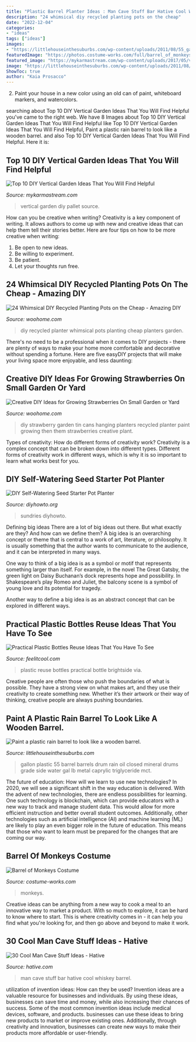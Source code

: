 ```yaml
---
title: "Plastic Barrel Planter Ideas : Man Cave Stuff Bar Hative Cool Whiskey Barrel"
description: "24 whimsical diy recycled planting pots on the cheap"
date: "2022-12-04"
categories:
- "ideas"
tags: ["ideas"]
images:
- "https://littlehouseinthesuburbs.com/wp-content/uploads/2011/08/55_gallon_closed_top_blue_large1.jpg"
featuredImage: "https://photos.costume-works.com/full/barrel_of_monkeys-32328-1.jpg"
featured_image: "https://mykarmastream.com/wp-content/uploads/2017/05/vertical-garden-2.jpg"
image: "https://littlehouseinthesuburbs.com/wp-content/uploads/2011/08/55_gallon_closed_top_blue_large1.jpg"
ShowToc: true
author: "Kaia Prosacco"
---
```



2. Paint your house in a new color using an old can of paint, whiteboard markers, and watercolors.

	

		
searching about Top 10 DIY Vertical Garden Ideas That You Will Find Helpful you've came to the right web. We have 8 Images about Top 10 DIY Vertical Garden Ideas That You Will Find Helpful like Top 10 DIY Vertical Garden Ideas That You Will Find Helpful, Paint a plastic rain barrel to look like a wooden barrel. and also Top 10 DIY Vertical Garden Ideas That You Will Find Helpful. Here it is:
		
    
## Top 10 DIY Vertical Garden Ideas That You Will Find Helpful

<img loading=lazy src="https://mykarmastream.com/wp-content/uploads/2017/05/vertical-garden-2.jpg" onerror="this.onerror=null;this.src='https://tse4.mm.bing.net/th?id=OIP.ATclt-NzFB4KOZiP4v8MWAHaJ4&amp;pid=15.1';" alt="Top 10 DIY Vertical Garden Ideas That You Will Find Helpful">

_Source: mykarmastream.com_

>vertical garden diy pallet source. 

	

How can you be creative when writing?
Creativity is a key component of writing. It allows authors to come up with new and creative ideas that can help them tell their stories better. Here are four tips on how to be more creative when writing:
1. Be open to new ideas.
2. Be willing to experiment.
3. Be patient.
4. Let your thoughts run free.

    
## 24 Whimsical DIY Recycled Planting Pots On The Cheap - Amazing DIY

<img loading=lazy src="http://www.woohome.com/wp-content/uploads/2014/06/diy-recycled-planter-ideas-9.jpg" onerror="this.onerror=null;this.src='https://tse3.mm.bing.net/th?id=OIP.GCpu-7mPnTEDtD2GeUdipwHaLH&amp;pid=15.1';" alt="24 Whimsical DIY Recycled Planting Pots on the Cheap - Amazing DIY">

_Source: woohome.com_

>diy recycled planter whimsical pots planting cheap planters garden. 

	

There's no need to be a professional when it comes to DIY projects - there are plenty of ways to make your home more comfortable and decorative without spending a fortune. Here are five easyDIY projects that will make your living space more enjoyable, and less daunting: 

    
## Creative DIY Ideas For Growing Strawberries On Small Garden Or Yard

<img loading=lazy src="https://www.woohome.com/wp-content/uploads/2016/04/tin_cans_strawberry_planter.jpg" onerror="this.onerror=null;this.src='https://tse4.mm.bing.net/th?id=OIP.koFXPoq4F7M1wp28TX3u4AHaRV&amp;pid=15.1';" alt="Creative DIY Ideas for Growing Strawberries On Small Garden or Yard">

_Source: woohome.com_

>diy strawberry garden tin cans hanging planters recycled planter paint growing then them strawberries creative plant. 

	

Types of creativity: How do different forms of creativity work?
Creativity is a complex concept that can be broken down into different types. Different forms of creativity work in different ways, which is why it is so important to learn what works best for you.

    
## DIY Self-Watering Seed Starter Pot Planter

<img loading=lazy src="https://www.diyhowto.org/wp-content/uploads/2015/12/DIYHowto-DIY-Self-Watering-Seed-Starter-Pot-Planter4.jpg" onerror="this.onerror=null;this.src='https://tse4.mm.bing.net/th?id=OIP.VJO4yyGgtUxQa3_xQsvpBwHaLJ&amp;pid=15.1';" alt="DIY Self-Watering Seed Starter Pot Planter">

_Source: diyhowto.org_

>sundries diyhowto. 

	

Defining big ideas
There are a lot of big ideas out there. But what exactly are they? And how can we define them?
A big idea is an overarching concept or theme that is central to a work of art, literature, or philosophy. It is usually something that the author wants to communicate to the audience, and it can be interpreted in many ways.

One way to think of a big idea is as a symbol or motif that represents something larger than itself. For example, in the novel The Great Gatsby, the green light on Daisy Buchanan’s dock represents hope and possibility. In Shakespeare’s play Romeo and Juliet, the balcony scene is a symbol of young love and its potential for tragedy.

Another way to define a big idea is as an abstract concept that can be explored in different ways.

    
## Practical Plastic Bottles Reuse Ideas That You Have To See

<img loading=lazy src="http://feelitcool.com/wp-content/uploads/2017/05/plastic-bottle-reuse-ideas10.jpg" onerror="this.onerror=null;this.src='https://tse4.mm.bing.net/th?id=OIP.n4ouojA0aqxJiVpgtHbDpQHaJ3&amp;pid=15.1';" alt="Practical Plastic Bottles Reuse Ideas That You Have To See">

_Source: feelitcool.com_

>plastic reuse bottles practical bottle brightside via. 

	

Creative people are often those who push the boundaries of what is possible. They have a strong view on what makes art, and they use their creativity to create something new. Whether it’s their artwork or their way of thinking, creative people are always pushing boundaries.

    
## Paint A Plastic Rain Barrel To Look Like A Wooden Barrel.

<img loading=lazy src="https://littlehouseinthesuburbs.com/wp-content/uploads/2011/08/55_gallon_closed_top_blue_large1.jpg" onerror="this.onerror=null;this.src='https://tse3.mm.bing.net/th?id=OIP.vVSb3AfraG_u0I_Q6kArHgHaJ4&amp;pid=15.1';" alt="Paint a plastic rain barrel to look like a wooden barrel.">

_Source: littlehouseinthesuburbs.com_

>gallon plastic 55 barrel barrels drum rain oil closed mineral drums grade side water gal lb metal caprylic triglyceride mct. 

	

The future of education: How will we learn to use new technologies?
In 2020, we will see a significant shift in the way education is delivered. With the advent of new technologies, there are endless possibilities for learning. One such technology is blockchain, which can provide educators with a new way to track and manage student data. This would allow for more efficient instruction and better overall student outcomes. Additionally, other technologies such as artificial intelligence (AI) and machine learning (ML) are likely to play an even bigger role in the future of education. This means that those who want to learn must be prepared for the changes that are coming our way.

    
## Barrel Of Monkeys Costume

<img loading=lazy src="https://photos.costume-works.com/full/barrel_of_monkeys-32328-1.jpg" onerror="this.onerror=null;this.src='https://tse1.mm.bing.net/th?id=OIP.YQAPFHhcolEJLVRRGntZMwHaLX&amp;pid=15.1';" alt="Barrel of Monkeys Costume">

_Source: costume-works.com_

>monkeys. 

	

Creative ideas can be anything from a new way to cook a meal to an innovative way to market a product. With so much to explore, it can be hard to know where to start. This is where creativity comes in - it can help you find what you're looking for, and then go above and beyond to make it work.

    
## 30 Cool Man Cave Stuff Ideas - Hative

<img loading=lazy src="https://hative.com/wp-content/uploads/2015/06/man-cave-stuff/31-man-cave-stuff-ideas.jpg" onerror="this.onerror=null;this.src='https://tse2.mm.bing.net/th?id=OIP.sMPsCTLlDBK_hd4OrzZ9kgHaJ7&amp;pid=15.1';" alt="30 Cool Man Cave Stuff Ideas - Hative">

_Source: hative.com_

>man cave stuff bar hative cool whiskey barrel. 

	

utilization of invention ideas: How can they be used?
Invention ideas are a valuable resource for businesses and individuals. By using these ideas, businesses can save time and money, while also increasing their chances of success. Some of the most common invention ideas include medical devices, software, and products. businesses can use these ideas to bring new products to market or improve existing ones. Additionally, through creativity and innovation, businesses can create new ways to make their products more affordable or user-friendly.

